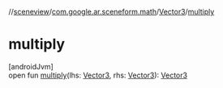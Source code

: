 //[sceneview](../../../index.md)/[com.google.ar.sceneform.math](../index.md)/[Vector3](index.md)/[multiply](multiply.md)

# multiply

[androidJvm]\
open fun [multiply](multiply.md)(lhs: [Vector3](index.md), rhs: [Vector3](index.md)): [Vector3](index.md)
